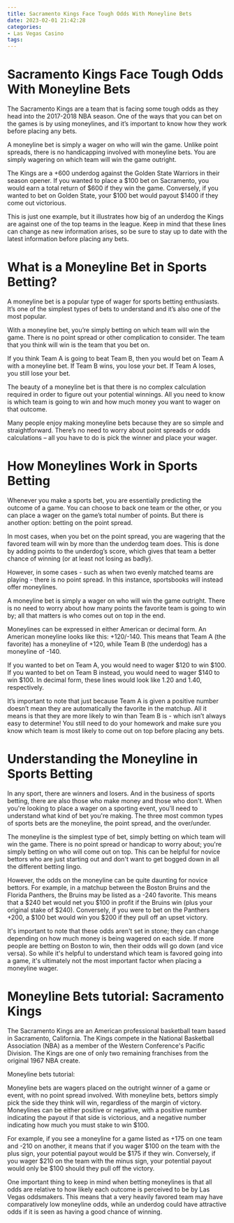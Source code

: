 ```yaml
---
title: Sacramento Kings Face Tough Odds With Moneyline Bets
date: 2023-02-01 21:42:28
categories:
- Las Vegas Casino
tags:
---
```



#  Sacramento Kings Face Tough Odds With Moneyline Bets

The Sacramento Kings are a team that is facing some tough odds as they head into the 2017-2018 NBA season. One of the ways that you can bet on the games is by using moneylines, and it’s important to know how they work before placing any bets.

A moneyline bet is simply a wager on who will win the game. Unlike point spreads, there is no handicapping involved with moneyline bets. You are simply wagering on which team will win the game outright.

The Kings are a +600 underdog against the Golden State Warriors in their season opener. If you wanted to place a $100 bet on Sacramento, you would earn a total return of $600 if they win the game. Conversely, if you wanted to bet on Golden State, your $100 bet would payout $1400 if they come out victorious.

This is just one example, but it illustrates how big of an underdog the Kings are against one of the top teams in the league. Keep in mind that these lines can change as new information arises, so be sure to stay up to date with the latest information before placing any bets.

#  What is a Moneyline Bet in Sports Betting?

A moneyline bet is a popular type of wager for sports betting enthusiasts. It’s one of the simplest types of bets to understand and it’s also one of the most popular.

With a moneyline bet, you’re simply betting on which team will win the game. There is no point spread or other complication to consider. The team that you think will win is the team that you bet on.

If you think Team A is going to beat Team B, then you would bet on Team A with a moneyline bet. If Team B wins, you lose your bet. If Team A loses, you still lose your bet.

The beauty of a moneyline bet is that there is no complex calculation required in order to figure out your potential winnings. All you need to know is which team is going to win and how much money you want to wager on that outcome.

Many people enjoy making moneyline bets because they are so simple and straightforward. There’s no need to worry about point spreads or odds calculations – all you have to do is pick the winner and place your wager.

#  How Moneylines Work in Sports Betting

Whenever you make a sports bet, you are essentially predicting the outcome of a game. You can choose to back one team or the other, or you can place a wager on the game’s total number of points. But there is another option: betting on the point spread.

In most cases, when you bet on the point spread, you are wagering that the favored team will win by more than the underdog team does. This is done by adding points to the underdog’s score, which gives that team a better chance of winning (or at least not losing as badly).

However, in some cases - such as when two evenly matched teams are playing - there is no point spread. In this instance, sportsbooks will instead offer moneylines.

A moneyline bet is simply a wager on who will win the game outright. There is no need to worry about how many points the favorite team is going to win by; all that matters is who comes out on top in the end.

Moneylines can be expressed in either American or decimal form. An American moneyline looks like this: +120/-140. This means that Team A (the favorite) has a moneyline of +120, while Team B (the underdog) has a moneyline of -140.

If you wanted to bet on Team A, you would need to wager $120 to win $100. If you wanted to bet on Team B instead, you would need to wager $140 to win $100. In decimal form, these lines would look like 1.20 and 1.40, respectively.

It’s important to note that just because Team A is given a positive number doesn’t mean they are automatically the favorite in the matchup. All it means is that they are more likely to win than Team B is - which isn’t always easy to determine! You still need to do your homework and make sure you know which team is most likely to come out on top before placing any bets.

#  Understanding the Moneyline in Sports Betting

In any sport, there are winners and losers. And in the business of sports betting, there are also those who make money and those who don't. When you're looking to place a wager on a sporting event, you'll need to understand what kind of bet you're making. The three most common types of sports bets are the moneyline, the point spread, and the over/under.

The moneyline is the simplest type of bet, simply betting on which team will win the game. There is no point spread or handicap to worry about; you're simply betting on who will come out on top. This can be helpful for novice bettors who are just starting out and don't want to get bogged down in all the different betting lingo.

However, the odds on the moneyline can be quite daunting for novice bettors. For example, in a matchup between the Boston Bruins and the Florida Panthers, the Bruins may be listed as a -240 favorite. This means that a $240 bet would net you $100 in profit if the Bruins win (plus your original stake of $240). Conversely, if you were to bet on the Panthers +200, a $100 bet would win you $200 if they pull off an upset victory.

It's important to note that these odds aren't set in stone; they can change depending on how much money is being wagered on each side. If more people are betting on Boston to win, then their odds will go down (and vice versa). So while it's helpful to understand which team is favored going into a game, it's ultimately not the most important factor when placing a moneyline wager.

#  Moneyline Bets tutorial: Sacramento Kings

The Sacramento Kings are an American professional basketball team based in Sacramento, California. The Kings compete in the National Basketball Association (NBA) as a member of the Western Conference's Pacific Division. The Kings are one of only two remaining franchises from the original 1967 NBA create.

Moneyline bets tutorial: 


Moneyline bets are wagers placed on the outright winner of a game or event, with no point spread involved. With moneyline bets, bettors simply pick the side they think will win, regardless of the margin of victory. Moneylines can be either positive or negative, with a positive number indicating the payout if that side is victorious, and a negative number indicating how much you must stake to win $100.

For example, if you see a moneyline for a game listed as +175 on one team and -210 on another, it means that if you wager $100 on the team with the plus sign, your potential payout would be $175 if they win. Conversely, if you wager $210 on the team with the minus sign, your potential payout would only be $100 should they pull off the victory.

One important thing to keep in mind when betting moneylines is that all odds are relative to how likely each outcome is perceived to be by Las Vegas oddsmakers. This means that a very heavily favored team may have comparatively low moneyline odds, while an underdog could have attractive odds if it is seen as having a good chance of winning.